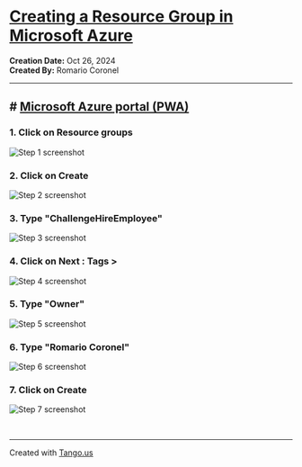 # [Creating a Resource Group in Microsoft Azure](https://app.tango.us/app/workflow/163f707d-5a5e-442b-aa9b-f0db65148c4a?utm_source=markdown&utm_medium=markdown&utm_campaign=workflow%20export%20links)

__Creation Date:__ Oct 26, 2024  
__Created By:__ Romario Coronel  

***

## # [Microsoft Azure portal (PWA)](https://portal.azure.com/?feature.tokencaching=true&feature.internalgraphapiversion=true#home)


### 1. Click on Resource groups
![Step 1 screenshot](https://images.tango.us/workflows/163f707d-5a5e-442b-aa9b-f0db65148c4a/steps/cc927621-d536-4c7d-b495-a596d3e0557b/04016949-953d-4df6-a588-08ae6799e437.png?crop=focalpoint&fit=crop&fp-x=0.3822&fp-y=0.3702&fp-z=1.3556&w=1200&border=2%2CF4F2F7&border-radius=8%2C8%2C8%2C8&border-radius-inner=8%2C8%2C8%2C8&blend-align=bottom&blend-mode=normal&blend-x=0&blend-w=1200&blend64=aHR0cHM6Ly9pbWFnZXMudGFuZ28udXMvc3RhdGljL21hZGUtd2l0aC10YW5nby13YXRlcm1hcmstdjIucG5n&mark-x=277&mark-y=156&m64=aHR0cHM6Ly9pbWFnZXMudGFuZ28udXMvc3RhdGljL2JsYW5rLnBuZz9tYXNrPWNvcm5lcnMmYm9yZGVyPTYlMkNGRjc0NDImdz0xNzcmaD0xNzcmZml0PWNyb3AmY29ybmVyLXJhZGl1cz0xMA%3D%3D)


### 2. Click on Create
![Step 2 screenshot](https://images.tango.us/workflows/163f707d-5a5e-442b-aa9b-f0db65148c4a/steps/02d7bf35-3966-4ef4-8df6-8c973177175a/bfb0327a-6e75-4f79-a387-bbea53cfe299.png?crop=focalpoint&fit=crop&fp-x=0.5000&fp-y=0.5000&w=1200&border=2%2CF4F2F7&border-radius=8%2C8%2C8%2C8&border-radius-inner=8%2C8%2C8%2C8&blend-align=bottom&blend-mode=normal&blend-x=0&blend-w=1200&blend64=aHR0cHM6Ly9pbWFnZXMudGFuZ28udXMvc3RhdGljL21hZGUtd2l0aC10YW5nby13YXRlcm1hcmstdjIucG5n&mark-x=582&mark-y=746&m64=aHR0cHM6Ly9pbWFnZXMudGFuZ28udXMvc3RhdGljL2JsYW5rLnBuZz9tYXNrPWNvcm5lcnMmYm9yZGVyPTQlMkNGRjc0NDImdz01NiZoPTMxJmZpdD1jcm9wJmNvcm5lci1yYWRpdXM9MTA%3D)


### 3. Type "ChallengeHireEmployee"
![Step 3 screenshot](https://images.tango.us/workflows/163f707d-5a5e-442b-aa9b-f0db65148c4a/steps/f7830d32-c224-45ee-bc20-5a4309f26ce3/b29fe567-b915-4542-97b9-a3d336454564.png?crop=focalpoint&fit=crop&fp-x=0.5000&fp-y=0.5000&w=1200&border=2%2CF4F2F7&border-radius=8%2C8%2C8%2C8&border-radius-inner=8%2C8%2C8%2C8&blend-align=bottom&blend-mode=normal&blend-x=0&blend-w=1200&blend64=aHR0cHM6Ly9pbWFnZXMudGFuZ28udXMvc3RhdGljL21hZGUtd2l0aC10YW5nby13YXRlcm1hcmstdjIucG5n&mark-x=339&mark-y=409&m64=aHR0cHM6Ly9pbWFnZXMudGFuZ28udXMvc3RhdGljL2JsYW5rLnBuZz9tYXNrPWNvcm5lcnMmYm9yZGVyPTQlMkNGRjc0NDImdz01NjYmaD0zOSZmaXQ9Y3JvcCZjb3JuZXItcmFkaXVzPTEw)


### 4. Click on Next : Tags >
![Step 4 screenshot](https://images.tango.us/workflows/163f707d-5a5e-442b-aa9b-f0db65148c4a/steps/56abf9b5-2693-4b51-8796-425d84c7d153/013aa6c1-904a-42a8-b9af-84f1d755ea83.png?crop=focalpoint&fit=crop&fp-x=0.5000&fp-y=0.5000&w=1200&border=2%2CF4F2F7&border-radius=8%2C8%2C8%2C8&border-radius-inner=8%2C8%2C8%2C8&blend-align=bottom&blend-mode=normal&blend-x=0&blend-w=1200&blend64=aHR0cHM6Ly9pbWFnZXMudGFuZ28udXMvc3RhdGljL21hZGUtd2l0aC10YW5nby13YXRlcm1hcmstdjIucG5n&mark-x=347&mark-y=989&m64=aHR0cHM6Ly9pbWFnZXMudGFuZ28udXMvc3RhdGljL2JsYW5rLnBuZz9tYXNrPWNvcm5lcnMmYm9yZGVyPTQlMkNGRjc0NDImdz0xNTgmaD0zOSZmaXQ9Y3JvcCZjb3JuZXItcmFkaXVzPTEw)


### 5. Type "Owner"
![Step 5 screenshot](https://images.tango.us/workflows/163f707d-5a5e-442b-aa9b-f0db65148c4a/steps/4d80424a-8626-45e5-94a7-a2757ed3ff3c/7ff20ab2-4b96-436f-8e67-9b1c0604d731.png?crop=focalpoint&fit=crop&fp-x=0.1408&fp-y=0.3603&fp-z=1.9376&w=1200&border=2%2CF4F2F7&border-radius=8%2C8%2C8%2C8&border-radius-inner=8%2C8%2C8%2C8&blend-align=bottom&blend-mode=normal&blend-x=0&blend-w=1200&blend64=aHR0cHM6Ly9pbWFnZXMudGFuZ28udXMvc3RhdGljL21hZGUtd2l0aC10YW5nby13YXRlcm1hcmstdjIucG5n&mark-x=76&mark-y=486&m64=aHR0cHM6Ly9pbWFnZXMudGFuZ28udXMvc3RhdGljL2JsYW5rLnBuZz9tYXNrPWNvcm5lcnMmYm9yZGVyPTYlMkNGRjc0NDImdz01MDImaD03NiZmaXQ9Y3JvcCZjb3JuZXItcmFkaXVzPTEw)


### 6. Type "Romario Coronel"
![Step 6 screenshot](https://images.tango.us/workflows/163f707d-5a5e-442b-aa9b-f0db65148c4a/steps/d5efcc37-6b8e-4b91-a49b-cbdf62eb2fbb/415bc9e2-debd-40e7-9cac-6601cb560d34.png?crop=focalpoint&fit=crop&fp-x=0.3756&fp-y=0.3603&fp-z=1.9376&w=1200&border=2%2CF4F2F7&border-radius=8%2C8%2C8%2C8&border-radius-inner=8%2C8%2C8%2C8&blend-align=bottom&blend-mode=normal&blend-x=0&blend-w=1200&blend64=aHR0cHM6Ly9pbWFnZXMudGFuZ28udXMvc3RhdGljL21hZGUtd2l0aC10YW5nby13YXRlcm1hcmstdjIucG5n&mark-x=349&mark-y=486&m64=aHR0cHM6Ly9pbWFnZXMudGFuZ28udXMvc3RhdGljL2JsYW5rLnBuZz9tYXNrPWNvcm5lcnMmYm9yZGVyPTYlMkNGRjc0NDImdz01MDImaD03NiZmaXQ9Y3JvcCZjb3JuZXItcmFkaXVzPTEw)


### 7. Click on Create
![Step 7 screenshot](https://images.tango.us/workflows/163f707d-5a5e-442b-aa9b-f0db65148c4a/steps/60dc35e3-0cd7-46f3-8fac-34cd8a3683bb/0695a18f-4d24-4560-acf8-65255b09b3f9.png?crop=focalpoint&fit=crop&fp-x=0.3215&fp-y=0.7352&fp-z=1.5593&w=1200&border=2%2CF4F2F7&border-radius=8%2C8%2C8%2C8&border-radius-inner=8%2C8%2C8%2C8&blend-align=bottom&blend-mode=normal&blend-x=0&blend-w=1200&blend64=aHR0cHM6Ly9pbWFnZXMudGFuZ28udXMvc3RhdGljL21hZGUtd2l0aC10YW5nby13YXRlcm1hcmstdjIucG5n&mark-x=29&mark-y=956&m64=aHR0cHM6Ly9pbWFnZXMudGFuZ28udXMvc3RhdGljL2JsYW5rLnBuZz9tYXNrPWNvcm5lcnMmYm9yZGVyPTYlMkNGRjc0NDImdz0xNzAmaD02MSZmaXQ9Y3JvcCZjb3JuZXItcmFkaXVzPTEw)

<br/>

***
Created with [Tango.us](https://tango.us?utm_source=markdown&utm_medium=markdown&utm_campaign=workflow%20export%20links)